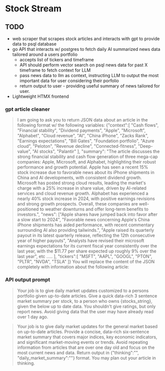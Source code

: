 
# Stock Stream

## TODO
- web scraper that scrapes stock articles and interacts with gpt to provide data to psql database
- go API that interacts w/ postgres to fetch daily AI summarized news data tailored around a users portfolio
  - accepts list of tickers and timeframe
  - API should perform vector search on psql news data for past X timeframe to fetch context for LLM
  - pass news data to llm as context, instructing LLM to output the most important data for user considering their porfolio
  - return output to user - providing useful summary of news tailored for user. 
- Lightweight HTMX frontend

### gpt article cleaner
 > I am going to ask you to return JSON data about an article in the following format w/ the following variables:
 {"context":[
  "Cash flows",
  "Financial stability",
  "Dividend payments",
  "Apple",
  "Microsoft",
  "Alphabet",
  "Cloud revenue",
  "AI",
  "China iPhone",
  "Zacks Rank",
  "Earnings expectations",
  "Bill Gates",
  "Foundation portfolio",
  "Azure cloud",
  "Peloton",
  "Revenue decline",
  "Connected-fitness",
  "Deep-value",
  "AI stocks",
  "Palantir"
],
"summary": "The article discusses the strong financial stability and cash flow generation of three mega-cap companies: Apple, Microsoft, and Alphabet, highlighting their robust performance and growth potential. Apple has seen a recent 15% stock increase due to favorable news about its iPhone shipments in China and AI developments, with consistent dividend growth. Microsoft has posted strong cloud results, leading the market's charge with a 25% increase in share value, driven by AI-related services and cloud revenue growth. Alphabet has experienced a nearly 40% stock increase in 2024, with positive earnings revisions and strong growth prospects. Overall, these companies are well-positioned to weather downturns and offer long-term benefits to investors.",
"news": ["Apple shares have jumped back into favor after a slow start to 2024", "Favorable news concerning Apple's China iPhone shipments has aided performance, with recent commentary surrounding AI also providing tailwinds.", "Apple raised its quarterly payout in its latest quarterly release, reflecting the 12th consecutive year of higher payouts", "Analysts have revised their microsoft earnings expectations for its current fiscal year consistently over the last year, with the $11.77 per share expected up roughly 9% over the last year", etc ..... ],
"tickers":[
    "MSFT",
    "AAPL",
    "GOOGL",
    "PTON",
    "PLTR",
    "NVDA",
    "TSLA"
]}
You will replace the content of the JSON completely with information about the following article:

### API output prompt
> Your job is to give daily market updates customized to a persons portfolio given up-to-date articles. 
Give a quick data-rich 3 sentence market summary per stock, to a person who owns {stocks_string}, given the below up to date data. You shouldn't give ratings, but only report news. Avoid giving data that the user may have already read over 1 day ago.

> Your job is to give daily market updates for the general market based on up-to-date articles. Provide a concise, data-rich six-sentence market summary that covers major indices, key economic indicators, and significant market-moving events or trends. Avoid repeating information from articles that are over one day old and focus on the most current news and data. Return output in {"thinking":"", "daily_market_summary":""} format. You may plan out your article in thinking.

